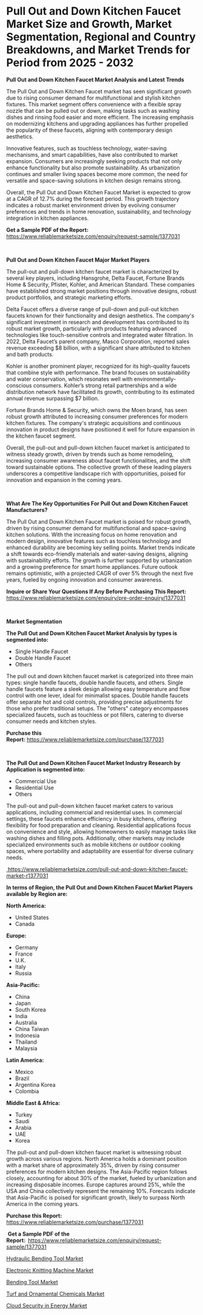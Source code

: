 <p><h1>Pull Out and Down Kitchen Faucet Market Size and Growth, Market Segmentation, Regional and Country Breakdowns, and Market Trends for Period from 2025 -  2032</h1></p><p><strong>Pull Out and Down Kitchen Faucet Market Analysis and Latest Trends</strong></p>
<p><p>The Pull Out and Down Kitchen Faucet market has seen significant growth due to rising consumer demand for multifunctional and stylish kitchen fixtures. This market segment offers convenience with a flexible spray nozzle that can be pulled out or down, making tasks such as washing dishes and rinsing food easier and more efficient. The increasing emphasis on modernizing kitchens and upgrading appliances has further propelled the popularity of these faucets, aligning with contemporary design aesthetics.</p><p>Innovative features, such as touchless technology, water-saving mechanisms, and smart capabilities, have also contributed to market expansion. Consumers are increasingly seeking products that not only enhance functionality but also promote sustainability. As urbanization continues and smaller living spaces become more common, the need for versatile and space-saving solutions in kitchen design remains strong.</p><p>Overall, the Pull Out and Down Kitchen Faucet Market is expected to grow at a CAGR of 12.7% during the forecast period. This growth trajectory indicates a robust market environment driven by evolving consumer preferences and trends in home renovation, sustainability, and technology integration in kitchen appliances.</p></p>
<p><strong>Get a Sample PDF of the Report:&nbsp;</strong> <a href="https://www.reliablemarketsize.com/enquiry/request-sample/1377031?utm_campaign=2640&utm_medium=2&utm_source=Github&utm_content=ia&utm_term=28032025&utm_id=pull-out-and-down-kitchen-faucet">https://www.reliablemarketsize.com/enquiry/request-sample/1377031</a></p>
<p>&nbsp;</p>
<p><strong>Pull Out and Down Kitchen Faucet Major Market Players</strong></p>
<p><p>The pull-out and pull-down kitchen faucet market is characterized by several key players, including Hansgrohe, Delta Faucet, Fortune Brands Home & Security, Pfister, Kohler, and American Standard. These companies have established strong market positions through innovative designs, robust product portfolios, and strategic marketing efforts.</p><p>Delta Faucet offers a diverse range of pull-down and pull-out kitchen faucets known for their functionality and design aesthetics. The company's significant investment in research and development has contributed to its robust market growth, particularly with products featuring advanced technologies like touch-sensitive controls and integrated water filtration. In 2022, Delta Faucet’s parent company, Masco Corporation, reported sales revenue exceeding $8 billion, with a significant share attributed to kitchen and bath products.</p><p>Kohler is another prominent player, recognized for its high-quality faucets that combine style with performance. The brand focuses on sustainability and water conservation, which resonates well with environmentally-conscious consumers. Kohler’s strong retail partnerships and a wide distribution network have facilitated its growth, contributing to its estimated annual revenue surpassing $7 billion.</p><p>Fortune Brands Home & Security, which owns the Moen brand, has seen robust growth attributed to increasing consumer preferences for modern kitchen fixtures. The company's strategic acquisitions and continuous innovation in product designs have positioned it well for future expansion in the kitchen faucet segment.</p><p>Overall, the pull-out and pull-down kitchen faucet market is anticipated to witness steady growth, driven by trends such as home remodeling, increasing consumer awareness about faucet functionalities, and the shift toward sustainable options. The collective growth of these leading players underscores a competitive landscape rich with opportunities, poised for innovation and expansion in the coming years.</p></p>
<p>&nbsp;</p>
<p><strong>What Are The Key Opportunities For Pull Out and Down Kitchen Faucet Manufacturers?</strong></p>
<p><p>The Pull Out and Down Kitchen Faucet market is poised for robust growth, driven by rising consumer demand for multifunctional and space-saving kitchen solutions. With the increasing focus on home renovation and modern design, innovative features such as touchless technology and enhanced durability are becoming key selling points. Market trends indicate a shift towards eco-friendly materials and water-saving designs, aligning with sustainability efforts. The growth is further supported by urbanization and a growing preference for smart home appliances. Future outlook remains optimistic, with a projected CAGR of over 5% through the next five years, fueled by ongoing innovation and consumer awareness.</p></p>
<p><strong>Inquire or Share Your Questions If Any Before Purchasing This Report:</strong> <a href="https://www.reliablemarketsize.com/enquiry/pre-order-enquiry/1377031?utm_campaign=2640&utm_medium=2&utm_source=Github&utm_content=ia&utm_term=28032025&utm_id=pull-out-and-down-kitchen-faucet">https://www.reliablemarketsize.com/enquiry/pre-order-enquiry/1377031</a></p>
<p>&nbsp;</p>
<p><strong>Market Segmentation</strong></p>
<p><strong>The Pull Out and Down Kitchen Faucet Market Analysis by types is segmented into:</strong></p>
<p><ul><li>Single Handle Faucet</li><li>Double Handle Faucet</li><li>Others</li></ul></p>
<p><p>The pull out and down kitchen faucet market is categorized into three main types: single handle faucets, double handle faucets, and others. Single handle faucets feature a sleek design allowing easy temperature and flow control with one lever, ideal for minimalist spaces. Double handle faucets offer separate hot and cold controls, providing precise adjustments for those who prefer traditional setups. The "others" category encompasses specialized faucets, such as touchless or pot fillers, catering to diverse consumer needs and kitchen styles.</p></p>
<p><strong>Purchase this Report:&nbsp;</strong><a href="https://www.reliablemarketsize.com/purchase/1377031?utm_campaign=2640&utm_medium=2&utm_source=Github&utm_content=ia&utm_term=28032025&utm_id=pull-out-and-down-kitchen-faucet">https://www.reliablemarketsize.com/purchase/1377031</a></p>
<p>&nbsp;</p>
<p><strong>The Pull Out and Down Kitchen Faucet Market Industry Research by Application is segmented into:</strong></p>
<p><ul><li>Commercial Use</li><li>Residential Use</li><li>Others</li></ul></p>
<p><p>The pull-out and pull-down kitchen faucet market caters to various applications, including commercial and residential uses. In commercial settings, these faucets enhance efficiency in busy kitchens, offering flexibility for food preparation and cleaning. Residential applications focus on convenience and style, allowing homeowners to easily manage tasks like washing dishes and filling pots. Additionally, other markets may include specialized environments such as mobile kitchens or outdoor cooking spaces, where portability and adaptability are essential for diverse culinary needs.</p></p>
<p><a href="https://www.reliablemarketsize.com/pull-out-and-down-kitchen-faucet-market-r1377031?utm_campaign=2640&utm_medium=2&utm_source=Github&utm_content=ia&utm_term=28032025&utm_id=pull-out-and-down-kitchen-faucet">&nbsp;https://www.reliablemarketsize.com/pull-out-and-down-kitchen-faucet-market-r1377031</a></p>
<p><strong>In terms of Region, the Pull Out and Down Kitchen Faucet Market Players available by Region are:</strong></p>
<p>
    <p> <strong> North America: </strong>
        <ul>
            <li>United States</li>
            <li>Canada</li>
        </ul>
        </p> 
    <p> <strong> Europe: </strong>
        <ul>
            <li>Germany</li>
            <li>France</li>
            <li>U.K.</li>
            <li>Italy</li>
            <li>Russia</li>
        </ul>
        </p> 
    <p> <strong> Asia-Pacific: </strong>
        <ul>
            <li>China</li>
            <li>Japan</li>
            <li>South Korea</li>
            <li>India</li>
            <li>Australia</li>
            <li>China Taiwan</li>
            <li>Indonesia</li>
            <li>Thailand</li>
            <li>Malaysia</li>
        </ul>
        </p> 
    <p> <strong> Latin America: </strong>
        <ul>
            <li>Mexico</li>
            <li>Brazil</li>
            <li>Argentina Korea</li>
            <li>Colombia</li>
        </ul>
        </p> 
    <p> <strong> Middle East & Africa: </strong>
        <ul>
            <li>Turkey</li>
            <li>Saudi</li>
            <li>Arabia</li>
            <li>UAE</li>
            <li>Korea</li>
        </ul>
    </p>
    </p>
<p><p>The pull-out and pull-down kitchen faucet market is witnessing robust growth across various regions. North America holds a dominant position with a market share of approximately 35%, driven by rising consumer preferences for modern kitchen designs. The Asia-Pacific region follows closely, accounting for about 30% of the market, fueled by urbanization and increasing disposable incomes. Europe captures around 25%, while the USA and China collectively represent the remaining 10%. Forecasts indicate that Asia-Pacific is poised for significant growth, likely to surpass North America in the coming years.</p></p>
<p><strong>Purchase this Report: </strong><a href="https://www.reliablemarketsize.com/purchase/1377031?utm_campaign=2640&utm_medium=2&utm_source=Github&utm_content=ia&utm_term=28032025&utm_id=pull-out-and-down-kitchen-faucet">https://www.reliablemarketsize.com/purchase/1377031</a></p>
<p>&nbsp;<strong>Get a Sample PDF of the Report:&nbsp;&nbsp;</strong><a href="https://www.reliablemarketsize.com/enquiry/request-sample/1377031?utm_campaign=2640&utm_medium=2&utm_source=Github&utm_content=ia&utm_term=28032025&utm_id=pull-out-and-down-kitchen-faucet">https://www.reliablemarketsize.com/enquiry/request-sample/1377031</a></p>
<p><strong></strong></p>
<p><p><a href="https://www.linkedin.com/pulse/industry-breakdown-hydraulic-bending-tool-market-size-kphre?utm_campaign=2640&utm_medium=2&utm_source=Github&utm_content=ia&utm_term=28032025&utm_id=pull-out-and-down-kitchen-faucet">Hydraulic Bending Tool Market</a></p><p><a href="https://www.linkedin.com/pulse/electronic-knitting-machine-market-forecast-2025-2032-trends-ockhe?utm_campaign=2640&utm_medium=2&utm_source=Github&utm_content=ia&utm_term=28032025&utm_id=pull-out-and-down-kitchen-faucet">Electronic Knitting Machine Market</a></p><p><a href="https://www.linkedin.com/pulse/key-drivers-bending-tool-market-expansion-2025-2032-142-jocie?utm_campaign=2640&utm_medium=2&utm_source=Github&utm_content=ia&utm_term=28032025&utm_id=pull-out-and-down-kitchen-faucet">Bending Tool Market</a></p><p><a href="https://github.com/gukenneth26571/Market-Research-Report-List-1/blob/main/turf-and-ornamental-chemicals-market.md?utm_campaign=2640&utm_medium=2&utm_source=Github&utm_content=ia&utm_term=28032025&utm_id=pull-out-and-down-kitchen-faucet">Turf and Ornamental Chemicals Market</a></p><p><a href="https://github.com/ChiragRp1/Market-Research-Report-List-7/blob/main/cloud-security-in-energy-market.md?utm_campaign=2640&utm_medium=2&utm_source=Github&utm_content=ia&utm_term=28032025&utm_id=pull-out-and-down-kitchen-faucet">Cloud Security in Energy Market</a></p></p>